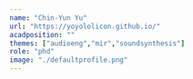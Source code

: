 ```yaml
---
name: "Chin-Yun Yu"
url: "https://yoyololicon.github.io/"
acadposition: ""
themes: ["audioeng","mir","soundsynthesis"]
role: "phd"
image: "./defaultprofile.png"
---
```

